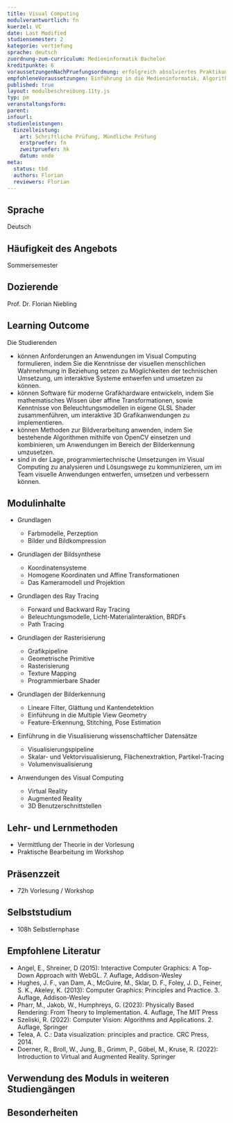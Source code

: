 ```yaml
---
title: Visual Computing
modulverantwortlich: fn
kuerzel: VC
date: Last Modified
studiensemester: 2
kategorie: vertiefung
sprache: deutsch
zuordnung-zum-curriculum: Medieninformatik Bachelor
kreditpunkte: 6
voraussetzungenNachPruefungsordnung: erfolgreich absolviertes Praktikum
empfohleneVoraussetzungen: Einführung in die Medieninformatik, Algorithmen und Programmierung, Paradigmen der Programmierung, Mensch-Computer Interaktion, Screendesign, Audiovisuelles Medienprojekt
published: true
layout: modulbeschreibung.11ty.js
typ: pm
veranstaltungsform:
parent:
infourl:
studienleistungen:
  Einzelleistung:
    art: Schriftliche Prüfung, Mündliche Prüfung
    erstpruefer: fn
    zweitpruefer: hk
    datum: ende
meta:
  status: tbd
  authors: Florian
  reviewers: Florian
---
```


## Sprache
Deutsch

## Häufigkeit des Angebots
Sommersemester

## Dozierende
Prof. Dr. Florian Niebling

## Learning Outcome
Die Studierenden

- können Anforderungen an Anwendungen im Visual Computing formulieren, indem Sie die Kenntnisse der visuellen menschlichen Wahrnehmung in Beziehung setzen zu Möglichkeiten der technischen Umsetzung, um interaktive Systeme entwerfen und umsetzen zu können.
- können Software für moderne Grafikhardware entwickeln, indem Sie mathematisches Wissen über affine Transformationen, sowie Kenntnisse von Beleuchtungsmodellen in eigene GLSL Shader zusammenführen, um interaktive 3D Grafikanwendungen zu implementieren.
- können Methoden zur Bildverarbeitung anwenden, indem Sie bestehende Algorithmen mithilfe von OpenCV einsetzen und kombinieren, um Anwendungen im Bereich der Bilderkennung umzusetzen.
- sind in der Lage, programmiertechnische Umsetzungen im Visual Computing zu analysieren und Lösungswege zu kommunizieren, um im Team visuelle Anwendungen entwerfen, umsetzen und verbessern können.

## Modulinhalte
- Grundlagen
  - Farbmodelle, Perzeption
  - Bilder und Bildkompression

- Grundlagen der Bildsynthese
  - Koordinatensysteme
  - Homogene Koordinaten und Affine Transformationen
  - Das Kameramodell und Projektion

- Grundlagen des Ray Tracing
  - Forward und Backward Ray Tracing
  - Beleuchtungsmodelle, Licht-Materialinteraktion, BRDFs
  - Path Tracing

- Grundlagen der Rasterisierung
  - Grafikpipeline
  - Geometrische Primitive
  - Rasterisierung
  - Texture Mapping
  - Programmierbare Shader

- Grundlagen der Bilderkennung
  - Lineare Filter, Glättung und Kantendetektion
  - Einführung in die Multiple View Geometry
  - Feature-Erkennung, Stitching, Pose Estimation

- Einführung in die Visualisierung wissenschaftlicher Datensätze
  - Visualisierungspipeline
  - Skalar- und Vektorvisualisierung, Flächenextraktion, Partikel-Tracing
  - Volumenvisualisierung

- Anwendungen des Visual Computing
  - Virtual Reality
  - Augmented Reality
  - 3D Benutzerschnittstellen

## Lehr- und Lernmethoden
- Vermittlung der Theorie in der Vorlesung
- Praktische Bearbeitung im Workshop

## Präsenzzeit
- 72h Vorlesung / Workshop

## Selbststudium
- 108h Selbstlernphase

## Empfohlene Literatur
- Angel, E., Shreiner, D (2015): Interactive Computer Graphics: A Top-Down Approach with WebGL. 7. Auflage, Addison-Wesley
- Hughes, J. F., van Dam, A., McGuire, M., Sklar, D. F., Foley, J. D., Feiner, S. K., Akeley, K. (2013): Computer Graphics: Principles and Practice. 3. Auflage, Addison-Wesley
- Pharr, M., Jakob, W., Humphreys, G. (2023): Physically Based Rendering: From Theory to Implementation. 4. Auflage, The MIT Press
- Szeliski, R. (2022): Computer Vision: Algorithms and Applications. 2. Auflage, Springer
- Telea, A. C.: Data visualization: principles and practice. CRC Press, 2014.
- Doerner, R., Broll, W., Jung, B., Grimm, P., Göbel, M., Kruse, R. (2022): Introduction to Virtual and Augmented Reality. Springer

## Verwendung des Moduls in weiteren Studiengängen

## Besonderheiten

